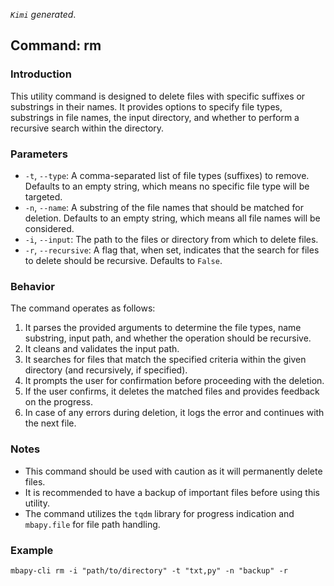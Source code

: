 
*`Kimi` generated*.

## Command: rm
### Introduction
This utility command is designed to delete files with specific suffixes or substrings in their names. It provides options to specify file types, substrings in file names, the input directory, and whether to perform a recursive search within the directory.
### Parameters
- `-t`, `--type`: A comma-separated list of file types (suffixes) to remove. Defaults to an empty string, which means no specific file type will be targeted.
- `-n`, `--name`: A substring of the file names that should be matched for deletion. Defaults to an empty string, which means all file names will be considered.
- `-i`, `--input`: The path to the files or directory from which to delete files.
- `-r`, `--recursive`: A flag that, when set, indicates that the search for files to delete should be recursive. Defaults to `False`.

### Behavior
The command operates as follows:
1. It parses the provided arguments to determine the file types, name substring, input path, and whether the operation should be recursive.
2. It cleans and validates the input path.
3. It searches for files that match the specified criteria within the given directory (and recursively, if specified).
4. It prompts the user for confirmation before proceeding with the deletion.
5. If the user confirms, it deletes the matched files and provides feedback on the progress.
6. In case of any errors during deletion, it logs the error and continues with the next file.

### Notes
- This command should be used with caution as it will permanently delete files.
- It is recommended to have a backup of important files before using this utility.
- The command utilizes the `tqdm` library for progress indication and `mbapy.file` for file path handling.

### Example
```
mbapy-cli rm -i "path/to/directory" -t "txt,py" -n "backup" -r
```